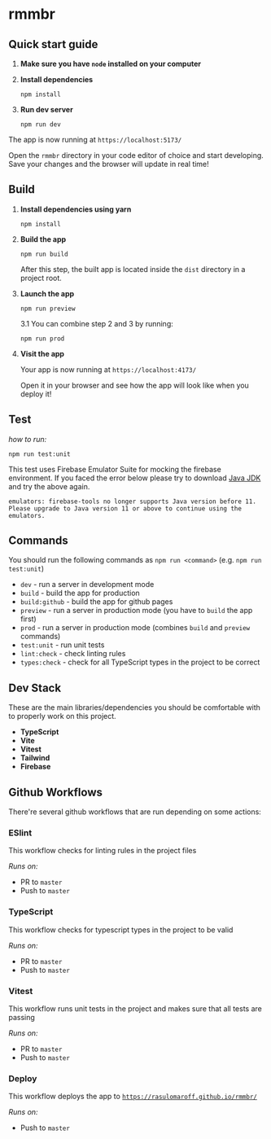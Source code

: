 # rmmbr

## Quick start guide

1. **Make sure you have `node` installed on your computer**

2. **Install dependencies**

    ```shell
    npm install
    ```

3. **Run dev server**

    ```shell
    npm run dev
    ```

The app is now running at `https://localhost:5173/`

Open the `rmmbr` directory in your code editor of choice and start developing. Save your changes and the browser will update in real time!

## Build

1.  **Install dependencies using yarn**

    ```shell
    npm install
    ```

2.  **Build the app**

    ```shell
    npm run build
    ```

    After this step, the built app is located inside the `dist` directory in a project root.

3.  **Launch the app**

    ```shell
    npm run preview
    ```

    3.1 You can combine step 2 and 3 by running:

    ```shell
    npm run prod
    ```

4.  **Visit the app**

    Your app is now running at `https://localhost:4173/`

    Open it in your browser and see how the app will look like when you deploy it!

## Test

_how to run:_

```
npm run test:unit
```

This test uses Firebase Emulator Suite for mocking the firebase environment.
If you faced the error below please try to download [Java JDK](https://www.oracle.com/java/technologies/downloads/#jdk22-mac) and try the above again.

```
emulators: firebase-tools no longer supports Java version before 11. Please upgrade to Java version 11 or above to continue using the emulators.
```

## Commands

You should run the following commands as `npm run <command>` (e.g. `npm run test:unit`)

- `dev` - run a server in development mode
- `build` - build the app for production
- `build:github` - build the app for github pages
- `preview` - run a server in production mode (you have to `build` the app first)
- `prod` - run a server in production mode (combines `build` and `preview` commands)
- `test:unit` - run unit tests
- `lint:check` - check linting rules
- `types:check` - check for all TypeScript types in the project to be correct

## Dev Stack

These are the main libraries/dependencies you should be comfortable with to properly work on this project.

-   **TypeScript**
-   **Vite**
-   **Vitest**
-   **Tailwind**
-   **Firebase**

## Github Workflows

There're several github workflows that are run depending on some actions:

### ESlint

This workflow checks for linting rules in the project files

_Runs on:_

-   PR to `master`
-   Push to `master`

### TypeScript

This workflow checks for typescript types in the project to be valid

_Runs on:_

-   PR to `master`
-   Push to `master`

### Vitest

This workflow runs unit tests in the project and makes sure that all tests are passing

_Runs on:_

-   PR to `master`
-   Push to `master`

### Deploy

This workflow deploys the app to [`https://rasulomaroff.github.io/rmmbr/`](https://rasulomaroff.github.io/rmmbr/)

_Runs on:_

-   Push to `master`
